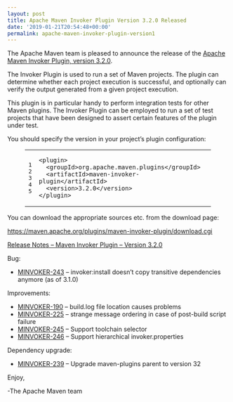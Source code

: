 ```yaml
---
layout: post
title: Apache Maven Invoker Plugin Version 3.2.0 Released
date: '2019-01-21T20:54:48+00:00'
permalink: apache-maven-invoker-plugin-version1
---
```

<div class="entry-content"><p>The Apache Maven team is pleased to announce the release of the
<a href="http://maven.apache.org/plugins/maven-invoker-plugin/">Apache Maven Invoker Plugin, version 3.2.0</a>.</p>

<p>The Invoker Plugin is used to run a set of Maven projects. The plugin can
determine whether each project execution is successful, and optionally can
verify the output generated from a given project execution.</p>

<p>This plugin is in particular handy to perform integration tests for other Maven
plugins. The Invoker Plugin can be employed to run a set of test projects that
have been designed to assert certain features of the plugin under test.</p>

<p>You should specify the version in your project&rsquo;s plugin configuration:</p>

<figure class='code'><figcaption><span></span></figcaption><div class="highlight"><table><tr><td class="gutter"><pre class="line-numbers"><span class='line-number'>1</span>
<span class='line-number'>2</span>
<span class='line-number'>3</span>
<span class='line-number'>4</span>
<span class='line-number'>5</span>
</pre></td><td class='code'><pre><code class='xml'><span class='line'><span class="nt">&lt;plugin&gt;</span>
</span><span class='line'>  <span class="nt">&lt;groupId&gt;</span>org.apache.maven.plugins<span class="nt">&lt;/groupId&gt;</span>
</span><span class='line'>  <span class="nt">&lt;artifactId&gt;</span>maven-invoker-plugin<span class="nt">&lt;/artifactId&gt;</span>
</span><span class='line'>  <span class="nt">&lt;version&gt;</span>3.2.0<span class="nt">&lt;/version&gt;</span>
</span><span class='line'><span class="nt">&lt;/plugin&gt;</span>
</span></code></pre></td></tr></table></div></figure>


<p>You can download the appropriate sources etc. from the download page:</p>

<p><a href="https://maven.apache.org/plugins/maven-invoker-plugin/download.cgi">https://maven.apache.org/plugins/maven-invoker-plugin/download.cgi</a></p>

<!-- more -->


<p><a href="https://issues.apache.org/jira/secure/ReleaseNote.jspa?projectId=12317828&amp;version=12344638">Release Notes &ndash; Maven Invoker Plugin &ndash; Version 3.2.0</a></p>

<p>Bug:</p>

<ul>
<li><a href="https://issues.apache.org/jira/browse/MINVOKER-243">MINVOKER-243</a> &ndash; invoker:install doesn&rsquo;t copy transitive dependencies anymore (as of 3.1.0)</li>
</ul>


<p>Improvements:</p>

<ul>
<li><a href="https://issues.apache.org/jira/browse/MINVOKER-190">MINVOKER-190</a> &ndash; build.log file location causes problems</li>
<li><a href="https://issues.apache.org/jira/browse/MINVOKER-225">MINVOKER-225</a> &ndash; strange message ordering in case of post-build  script failure</li>
<li><a href="https://issues.apache.org/jira/browse/MINVOKER-245">MINVOKER-245</a> &ndash; Support toolchain selector</li>
<li><a href="https://issues.apache.org/jira/browse/MINVOKER-246">MINVOKER-246</a> &ndash; Support hierarchical invoker.properties</li>
</ul>


<p>Dependency upgrade:</p>

<ul>
<li><a href="https://issues.apache.org/jira/browse/MINVOKER-239">MINVOKER-239</a> &ndash; Upgrade maven-plugins parent to version 32</li>
</ul>


<p>Enjoy,</p>

<p>-The Apache Maven team</p>
</div>
